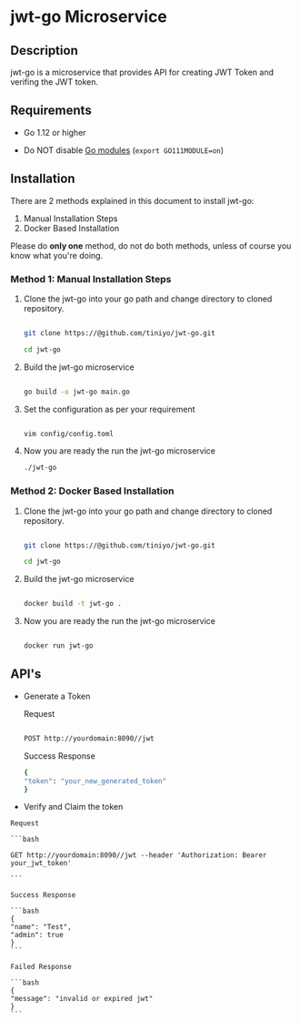 # jwt-go Microservice

## Description

jwt-go is a microservice that provides API for creating JWT Token and verifing the JWT token. 


## Requirements

  - Go 1.12 or higher
  
  - Do NOT disable [Go modules](https://github.com/golang/go/wiki/Modules) (`export GO111MODULE=on`)
  
## Installation

There are 2 methods explained in this document to install jwt-go:

1. Manual Installation Steps
2. Docker Based Installation

Please do **only one** method, do not do both methods, unless of course you know what you're doing.


### Method 1: Manual Installation Steps

1.  Clone the jwt-go into your go path and change directory to cloned repository.

    ```bash
    
    git clone https://@github.com/tiniyo/jwt-go.git
    
    cd jwt-go
    ```
    
2.  Build the jwt-go microservice

    ```bash
    
    go build -o jwt-go main.go
    
    ```
    
3. Set the configuration as per your requirement

    ```bash
    
    vim config/config.toml
    
    ```
    
 4. Now you are ready the run the jwt-go microservice
 
    ```bash
    ./jwt-go
    ```
    
### Method 2: Docker Based Installation

1.  Clone the jwt-go into your go path and change directory to cloned repository.

    ```bash
    
    git clone https://@github.com/tiniyo/jwt-go.git
    
    cd jwt-go
    ```
 
2.  Build the jwt-go microservice

    ```bash
    
    docker build -t jwt-go .
    
    ```

3. Now you are ready the run the jwt-go microservice
 
    ```bash
    
    docker run jwt-go
    
    ```
    
## API's

  - Generate a Token
  
    Request
    
    ```bash
    
    POST http://yourdomain:8090//jwt
    
    ```
    Success Response
    
    ```bash
    {
    "token": "your_new_generated_token"
    }
    ```
 
   - Verify and Claim the token
  
    Request
    
    ```bash
    
    GET http://yourdomain:8090//jwt --header 'Authorization: Bearer your_jwt_token'
    
    ```
    
    Success Response
    
    ```bash
    {
    "name": "Test",
    "admin": true
    }
    ```
    
    Failed Response
    
    ```bash
    {
    "message": "invalid or expired jwt"
    }
    ```
